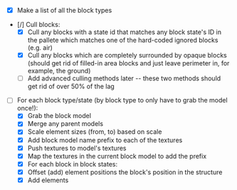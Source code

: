 - [x] Make a list of all the block types
- [/] Cull blocks:
    - [x] Cull any blocks with a state id that matches any block state's ID in the pallete which matches one of the hard-coded ignored blocks (e.g. air)
    - [x] Cull any blocks which are completely surrounded by opaque blocks (should get rid of filled-in area blocks and just leave perimeter in, for example, the ground)
    - [ ] Add advanced culling methods later -- these two methods should get rid of over 50% of the lag
- [ ] For each block type/state (by block type to only have to grab the model once!):
    - [x] Grab the block model
    - [x] Merge any parent models
    - [x] Scale element sizes (from, to) based on scale
    - [x] Add block model name prefix to each of the textures
    - [x] Push textures to model's textures
    - [x] Map the textures in the current block model to add the prefix
    - [x] For each block in block states:
    - [x] Offset (add) element positions the block's position in the structure
    - [x] Add elements
